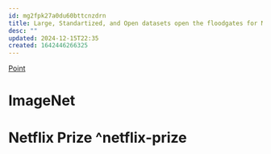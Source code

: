 ```yaml
---
id: mg2fpk27a0du60bttcnzdrn
title: Large, Standartized, and Open datasets open the floodgates for ML advancement
desc: ""
updated: 2024-12-15T22:35
created: 1642446266325
---
```

[Point](https://youtu.be/y_TzOOCJqxI?t=553)

# ImageNet

# Netflix Prize ^netflix-prize


